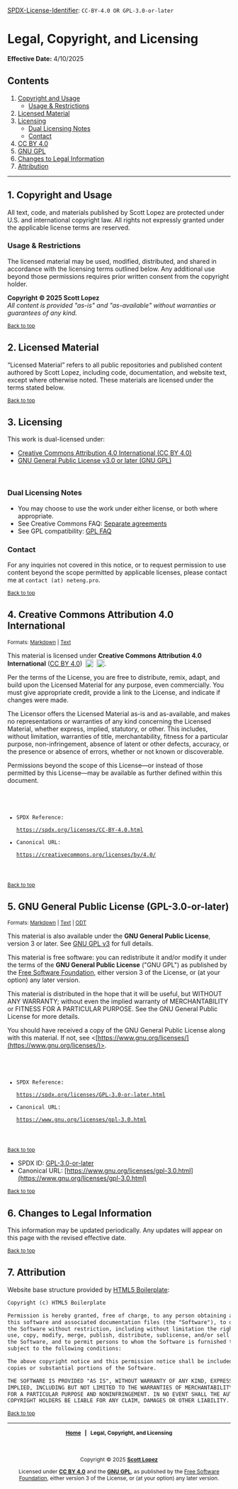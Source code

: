 <!-- =========================================================================
LICENSE.md

SPDX-License-Identifier: CC-BY-4.0 OR GPL-3.0-or-later
========================================================================== -->

<!--
Copyright © 2025 Scott Lopez

---

I. Creative Commons Attribution 4.0 International

This work (the "Licensed Material") is licensed under Creative Commons Attribution 4.0 International ("CC BY 4.0"). To view a copy of this license, visit https://creativecommons.org/licenses/by/4.0/.

Per the terms of the License, you are free to distribute, remix, adapt, and build upon the Licensed Material for any purpose, even commercially. You must give appropriate credit, provide a link to the License, and indicate if changes were made.

The Licensor offers the Licensed Material as-is and as-available, and makes no representations or warranties of any kind concerning the Licensed Material, whether express, implied, statutory, or other. This includes, without limitation, warranties of title, merchantability, fitness for a particular purpose, non-infringement, absence of latent or other defects, accuracy, or the presence or absence of errors, whether or not known or discoverable.

SPDX Reference: https://spdx.org/licenses/CC-BY-4.0.html
Canonical URL: https://creativecommons.org/licenses/by/4.0/

---

II. GNU General Public License

This material is free software: you can redistribute it and/or modify it under the terms of the GNU General Public License ("GNU GPL") as published by the Free Software Foundation, either version 3 of the License, or (at your option) any later version.

This material is distributed in the hope that it will be useful, but WITHOUT ANY WARRANTY; without even the implied warranty of MERCHANTABILITY or FITNESS FOR A PARTICULAR PURPOSE.

See the GNU General Public License for more details.

SPDX Reference: https://spdx.org/licenses/GPL-3.0-or-later.html
Canonical URL: https://www.gnu.org/licenses/gpl-3.0.html

---

Author: Scott Lopez
Email: <contact@neteng.pro>
Web: <https://bio.neteng.pro>
-->

[SPDX-License-Identifier](https://spdx.dev/learn/handling-license-info/):
`CC-BY-4.0 OR GPL-3.0-or-later`

<a name="top"></a>

# Legal, Copyright, and Licensing

**Effective Date:** 4/10/2025

## Contents

1. [Copyright and Usage](#copyright)
   - [Usage & Restrictions](#usage)
2. [Licensed Material](#lmaterial)
3. [Licensing](#licensing)
   - [Dual Licensing Notes](#dlnotes)
   - [Contact](#contact)
4. [CC BY 4.0](#cc-by)
5. [GNU GPL](#gnu-gpl)
6. [Changes to Legal Information](#changes)
7. [Attribution](#attribute)

---

<a name="copyright"></a>

## 1. Copyright and Usage

All text, code, and materials published by Scott Lopez are protected under U.S. and international copyright law. All rights not expressly granted under the applicable license terms are reserved.

<a name="usage"></a>

### **Usage & Restrictions**

The licensed material may be used, modified, distributed, and shared in accordance with the licensing terms outlined below. Any additional use beyond those permissions requires prior written consent from the copyright holder.

**Copyright © 2025 Scott Lopez**  
_All content is provided "as-is" and "as-available" without warranties or guarantees of any kind._

<sub>[Back to top](#top)</sub>

<a name="lmaterial"></a>

## 2. Licensed Material

“Licensed Material” refers to all public repositories and published content authored by Scott Lopez, including code, documentation, and website text, except where otherwise noted. These materials are licensed under the terms stated below.

<sub>[Back to top](#top)</sub>

<a name="licensing"></a>

## 3. Licensing

This work is dual-licensed under:

- [Creative Commons Attribution 4.0 International (CC BY 4.0)](#cc-by)
- [GNU General Public License v3.0 or later (GNU GPL)](#gnu-gpl)

&nbsp;

<a name="dlnotes"></a>

### **Dual Licensing Notes**

- You may choose to use the work under either license, or both where appropriate.
- See Creative Commons FAQ: [Separate agreements](https://creativecommons.org/faq/#can-i-enter-into-separate-or-supplemental-agreements-with-users-of-my-work)
- See GPL compatibility: [GPL FAQ](https://www.gnu.org/licenses/gpl-faq.html#WhatDoesCompatMean)

<a name="contact"></a>

### **Contact**

For any inquiries not covered in this notice, or to request permission to use content beyond the scope permitted by applicable licenses, please contact me at `contact (at) neteng.pro`.

<sub>[Back to top](#top)</sub>

<a name="cc-by"></a>

## 4. Creative Commons Attribution 4.0 International

<sup>Formats:
[Markdown](https://github.com/netwk-pro/netwk-pro-legal/blob/master/assets/license/CC-BY-4.0.md) | [Text](https://github.com/netwk-pro/netwk-pro-legal/blob/master/assets/license/CC-BY-4.0.txt)</sup>

This material is licensed under **Creative Commons Attribution 4.0 International** ([CC BY 4.0](https://creativecommons.org/licenses/by/4.0/)) [<img decoding="async" loading="lazy" style="display: inline-block; height: 18px !important; margin-left: 3px; vertical-align: text-bottom; text-decoration: none;" src="https://mirrors.creativecommons.org/presskit/icons/cc.svg" alt="CC" />](https://creativecommons.org/licenses/by/4.0/)
[<img decoding="async" loading="lazy" style="display: inline-block; height: 18px !important; margin-left: 3px; vertical-align: text-bottom; text-decoration: none;" src="https://mirrors.creativecommons.org/presskit/icons/by.svg" alt="BY" />](https://creativecommons.org/licenses/by/4.0/).

Per the terms of the License, you are free to distribute, remix, adapt, and build upon the Licensed Material for any purpose, even commercially. You must give appropriate credit, provide a link to the License, and indicate if changes were made.

The Licensor offers the Licensed Material as-is and as-available, and makes no representations or warranties of any kind concerning the Licensed Material, whether express, implied, statutory, or other. This includes, without limitation, warranties of title, merchantability, fitness for a particular purpose, non-infringement, absence of latent or other defects, accuracy, or the presence or absence of errors, whether or not known or discoverable.

Permissions beyond the scope of this License—or instead of those permitted by this License—may be available as further defined within this document.

<code style="background: none; border: none; border-radius: 0; height: 50vh; outline: none; resize: none; width: 100%;">

- SPDX Reference:  
  <https://spdx.org/licenses/CC-BY-4.0.html>
- Canonical URL:  
  <https://creativecommons.org/licenses/by/4.0/>

</code>

<sub>[Back to top](#top)</sub>

<a name="gnu-gpl"></a>

## 5. GNU General Public License (GPL-3.0-or-later)

<sup>Formats:
[Markdown](https://github.com/netwk-pro/netwk-pro-legal/blob/master/assets/license/COPYING.md) | [Text](https://github.com/netwk-pro/netwk-pro-legal/blob/master/assets/license/COPYING.txt) | [ODT](https://github.com/netwk-pro/netwk-pro-legal/raw/refs/heads/master/assets/license/COPYING.odt)</sup>

This material is also available under the **GNU General Public License**, version 3 or later. See [GNU GPL v3](https://www.gnu.org/licenses/gpl-3.0.html) for full details.

This material is free software: you can redistribute it and/or modify it under the terms of the **GNU General Public License** ("GNU GPL") as published by the [Free Software Foundation](https://www.fsf.org/), either version 3 of the License, or (at your option) any later version.

This material is distributed in the hope that it will be useful, but WITHOUT ANY WARRANTY; without even the implied warranty of MERCHANTABILITY or FITNESS FOR A PARTICULAR PURPOSE. See the GNU General Public License for more details.

You should have received a copy of the GNU General Public License along with this material. If not, see <[https://www.gnu.org/licenses/](https://www.gnu.org/licenses/)>.

<code style="background: none; border: none; border-radius: 0; height: 50vh; outline: none; resize: none; width: 100%;">

- SPDX Reference:  
   <https://spdx.org/licenses/GPL-3.0-or-later.html>
- Canonical URL:  
   <https://www.gnu.org/licenses/gpl-3.0.html>

</code>

<sub>[Back to top](#top)</sub>

- SPDX ID: [GPL-3.0-or-later](https://spdx.org/licenses/GPL-3.0-or-later.html)
- Canonical URL: [https://www.gnu.org/licenses/gpl-3.0.html](https://www.gnu.org/licenses/gpl-3.0.html)

<sub>[Back to top](#top)</sub>

<a name="changes"></a>

## 6. Changes to Legal Information

This information may be updated periodically. Any updates will appear on this page with the revised effective date.

<sub>[Back to top](#top)</sub>

<a name="attribute"></a>

## 7. Attribution

Website base structure provided by [HTML5 Boilerplate](https://html5boilerplate.com/):

```markdown
Copyright (c) HTML5 Boilerplate

Permission is hereby granted, free of charge, to any person obtaining a copy of
this software and associated documentation files (the "Software"), to deal in
the Software without restriction, including without limitation the rights to
use, copy, modify, merge, publish, distribute, sublicense, and/or sell copies of
the Software, and to permit persons to whom the Software is furnished to do so,
subject to the following conditions:

The above copyright notice and this permission notice shall be included in all
copies or substantial portions of the Software.

THE SOFTWARE IS PROVIDED "AS IS", WITHOUT WARRANTY OF ANY KIND, EXPRESS OR
IMPLIED, INCLUDING BUT NOT LIMITED TO THE WARRANTIES OF MERCHANTABILITY, FITNESS
FOR A PARTICULAR PURPOSE AND NONINFRINGEMENT. IN NO EVENT SHALL THE AUTHORS OR
COPYRIGHT HOLDERS BE LIABLE FOR ANY CLAIM, DAMAGES OR OTHER LIABILITY.
```

<sub>[Back to top](#top)</sub>

---

<div style="font-size: 12px; font-weight: bold; text-align: center;">

[Home](https://sundevil.netwk.pro) &nbsp; | &nbsp; Legal, Copyright, and Licensing

</div>

&nbsp;

<div style="font-size: 12px; text-align: center;">

Copyright &copy; 2025 **[Scott Lopez](https://bio.neteng.pro/)**

Licensed under **[CC BY 4.0](https://creativecommons.org/licenses/by/4.0/)** and the **[GNU GPL](https://spdx.org/licenses/GPL-3.0-or-later.html)**, as published by the [Free Software Foundation](https://www.fsf.org), either version 3 of the License, or (at your option) any later version.

</div>
